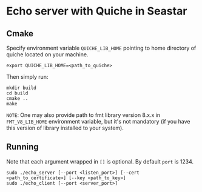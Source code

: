 # Echo server with Quiche in Seastar
## Cmake
Specify environment variable `QUICHE_LIB_HOME` pointing to home directory of quiche located on your machine.
```
export QUICHE_LIB_HOME=<path_to_quiche>
```
Then simply run:
```
mkdir build
cd build
cmake ..
make
```
  

`NOTE`: One may also provide path to fmt library version 8.x.x in `FMT_V8_LIB_HOME` environment variable, but it's not mandatory (if you have this version of library installed to your system).

## Running
Note that each argument wrapped in `[]` is optional. By default `port` is 1234.
```
sudo ./echo_server [--port <listen_port>] [--cert <path_to_certificate>] [--key <path_to_key>]
sudo ./echo_client [--port <server_port>]
```
